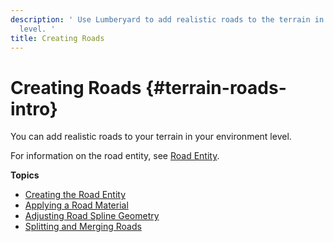 ```yaml
---
description: ' Use Lumberyard to add realistic roads to the terrain in your environment
  level. '
title: Creating Roads
---
```

# Creating Roads {#terrain-roads-intro}

You can add realistic roads to your terrain in your environment level\.

For information on the road entity, see [Road Entity](https://docs.aws.amazon.com/lumberyard/latest/legacyreference/entities-entity-road.html)\.

**Topics**
+ [Creating the Road Entity](/docs/userguide/terrain/roads-entity.md)
+ [Applying a Road Material](/docs/userguide/terrain/roads-material.md)
+ [Adjusting Road Spline Geometry](/docs/userguide/terrain/roads-spline-geometry.md)
+ [Splitting and Merging Roads](/docs/userguide/terrain/roads-split-merge.md)